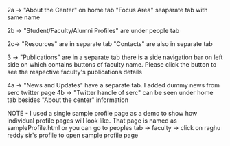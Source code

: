 2a -> "About the Center" on home tab
	  "Focus Area" seaparate tab with same name
	  
2b -> "Student/Faculty/Alumni Profiles" are under people tab

2c->  "Resources" are in separate tab
		"Contacts" are also in separate tab
		
3 ->  "Publications" are in a separate tab
       there is a side navigation bar on left side on which contains buttons of faculty name.
	   Please click the button to see the respective faculty's publications details
	   
4a -> "News and Updates" have a separate tab. I added dummy news from serc twitter page
4b  -> "Twitter handle of serc" can be seen under home tab besides "About the center" information



NOTE - I used a single sample profile page as a demo to show how individual profile pages will look like.
       That page is named as sampleProfile.html or you can go to peoples tab -> faculty -> click on raghu reddy sir's profile to open
	   sample profile page